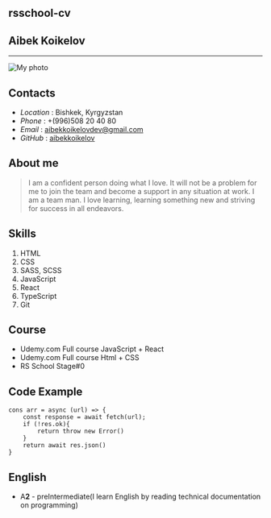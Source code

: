 ## rsschool-cv
## Aibek Koikelov
____
![My photo](https://lh3.googleusercontent.com/yIvMIEkeVvkAdhbTa9zD5Tat-1eBkIpjRkvd_aXCAxiB2pXMoxFZE9aghcJaeaKxxtmxZrJNH1hZZUScIHTKx_JXyI6ufJxkkP0bo8lOQc-8LvUyW9X7jGBp4w7Idzhb3e2P_L0BfftThFJgjPYHA9ITVAWd62nNd85_UAazLOO6-iBeMKRUn3xiJM64BlnaCYM1rjbh5148WYBASEv364t_QUu1MEb9PSHXHJqpW4nj-kOg-6IAtGa0PmcU58jS-o5CXcXjsnM10s_C_KpCRwJhYbyhP1_NfJRJzZ1ClmLVRevQTyZzsa7AezxNHF2_3QUABNOZb-noiG6H0fXcvAR7oR3AykF9ZAspLpmrKIpNTVf5smEanRFxCjn9nWBQeGqWGYvJPy6Eg56eaOckk0GYD1uF8kjWLgGYhCtp4kF1KqhLrB2jAxfo5DRej4QUyaZu9hyDdMPTHELbYeP7nETj9vhxdYa1AA0y_dOBfLFxdfUMgC4TF15YgtQw_wpAi0SBd5TyxRjrk9iiLOocj6lz50q5ZoXXiB1XJag3sQ09tbnSaPTGFh-_Ix3MBmdWXy3DlW_TNwD0_PAQgSkhZ8gsOgAyNlNiqE7VUzEC8A5Fu6a8mc0YwmWeDCBoiZI_CVu8Z88FlQvBAvKezBZImDZYKqhmTfWPcLRB-tbwHWVl45PYNfOy-0XFk_HwLIifqPxxuqz6ai8fSt1s5ovuObtn=w1500-h1578-no?authuser=0)
## **Contacts**
- *Location* : Bishkek, Kyrgyzstan
- *Phone* : +(996)508 20 40 80
- *Email* : aibekkoikelovdev@gmail.com
- *GitHub* : [aibekkoikelov](https://github.com/Aibekkoikelov)

## **About me**

>I am a confident person doing what I love. It will not be a problem for me to join the team and become a support in any situation at work. I am a team man. I love learning, learning something new and striving for success in all endeavors.

## **Skills**

1. HTML
2. CSS
3. SASS, SCSS
4. JavaScript
5. React
6. TypeScript
7. Git

## **Course**
- Udemy.com Full course JavaScript + React
- Udemy.com Full course Html + CSS
- RS School Stage#0

## **Code Example**

```
cons arr = async (url) => {
    const response = await fetch(url);
    if (!res.ok){
        return throw new Error()
    }
    return await res.json() 
}
```
## **English**

- A**2** - preIntermediate(I learn English by reading technical documentation on programming)
